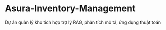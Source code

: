 # Asura-Inventory-Management
Dự án quản lý kho tích hợp trợ lý RAG, phân tích mô tả, ứng dụng thuật toán
